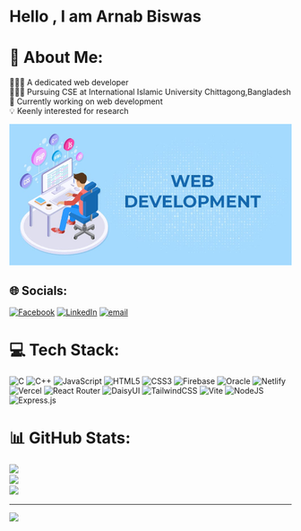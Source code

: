 # Hello , I am Arnab Biswas
# 💫 About Me:
👨🏼‍💻 A dedicated web developer<br>👨🏼‍🎓 Pursuing CSE at International Islamic University Chittagong,Bangladesh<br>🌱 Currently working on web development<br>💡 Keenly interested  for research

<img src="https://github.com/arnab44444/arnab44444/blob/main/assets/web.jpg">

## 🌐 Socials:
[![Facebook](https://img.shields.io/badge/Facebook-%231877F2.svg?logo=Facebook&logoColor=white)](https://facebook.com/https://www.facebook.com/bi.joy.37604) [![LinkedIn](https://img.shields.io/badge/LinkedIn-%230077B5.svg?logo=linkedin&logoColor=white)](https://linkedin.com/in/https://www.linkedin.com/in/arnab-biswas-6540582aa?utm_source=share&utm_campaign=share_via&utm_content=profile&utm_medium=android_app) [![email](https://img.shields.io/badge/Email-D14836?logo=gmail&logoColor=white)](mailto:arnabbiswas661@gmail.com) 

# 💻 Tech Stack:
![C](https://img.shields.io/badge/c-%2300599C.svg?style=plastic&logo=c&logoColor=white) ![C++](https://img.shields.io/badge/c++-%2300599C.svg?style=plastic&logo=c%2B%2B&logoColor=white) ![JavaScript](https://img.shields.io/badge/javascript-%23323330.svg?style=plastic&logo=javascript&logoColor=%23F7DF1E) ![HTML5](https://img.shields.io/badge/html5-%23E34F26.svg?style=plastic&logo=html5&logoColor=white) ![CSS3](https://img.shields.io/badge/css3-%231572B6.svg?style=plastic&logo=css3&logoColor=white) ![Firebase](https://img.shields.io/badge/firebase-%23039BE5.svg?style=plastic&logo=firebase) ![Oracle](https://img.shields.io/badge/Oracle-F80000?style=plastic&logo=oracle&logoColor=white) ![Netlify](https://img.shields.io/badge/netlify-%23000000.svg?style=plastic&logo=netlify&logoColor=#00C7B7) ![Vercel](https://img.shields.io/badge/vercel-%23000000.svg?style=plastic&logo=vercel&logoColor=white) ![React Router](https://img.shields.io/badge/React_Router-CA4245?style=plastic&logo=react-router&logoColor=white) ![DaisyUI](https://img.shields.io/badge/daisyui-5A0EF8?style=plastic&logo=daisyui&logoColor=white) ![TailwindCSS](https://img.shields.io/badge/tailwindcss-%2338B2AC.svg?style=plastic&logo=tailwind-css&logoColor=white) ![Vite](https://img.shields.io/badge/vite-%23646CFF.svg?style=plastic&logo=vite&logoColor=white) ![NodeJS](https://img.shields.io/badge/node.js-6DA55F?style=plastic&logo=node.js&logoColor=white) ![Express.js](https://img.shields.io/badge/express.js-%23404d59.svg?style=plastic&logo=express&logoColor=%2361DAFB)
# 📊 GitHub Stats:
![](https://github-readme-stats.vercel.app/api?username=arnab44444&theme=transparent&hide_border=false&include_all_commits=false&count_private=false)<br/>
![](https://nirzak-streak-stats.vercel.app/?user=arnab44444&theme=transparent&hide_border=false)<br/>
![](https://github-readme-stats.vercel.app/api/top-langs/?username=arnab44444&theme=transparent&hide_border=false&include_all_commits=false&count_private=false&layout=compact)

---
[![](https://visitcount.itsvg.in/api?id=arnab44444&icon=0&color=0)](https://visitcount.itsvg.in)

<!-- Proudly created with GPRM ( https://gprm.itsvg.in ) -->